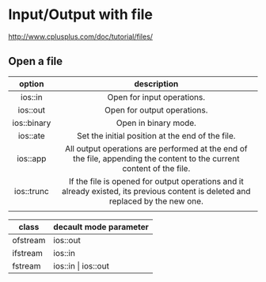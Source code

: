 # Input/Output with file

<http://www.cplusplus.com/doc/tutorial/files/>

## Open a file

|   option    |                                                           description                                                            |
| :---------: | :------------------------------------------------------------------------------------------------------------------------------: |
|   ios::in   |                                                    Open for input operations.                                                    |
|  ios::out   |                                                   Open for output operations.                                                    |
| ios::binary |                                                       Open in binary mode.                                                       |
|  ios::ate   |                                         Set the initial position at the end of the file.                                         |
|  ios::app   |      All output operations are performed at the end of the file, appending the content to the current content of the file.       |
| ios::trunc  | If the file is opened for output operations and it already existed, its previous content is deleted and replaced by the new one. |
|             |                                                                                                                                  |

| class    | decault mode parameter  |
| -------- | ----------------------- |
| ofstream | ios::out                |
| ifstream | ios::in                 |
| fstream  | ios::in &#124; ios::out |
